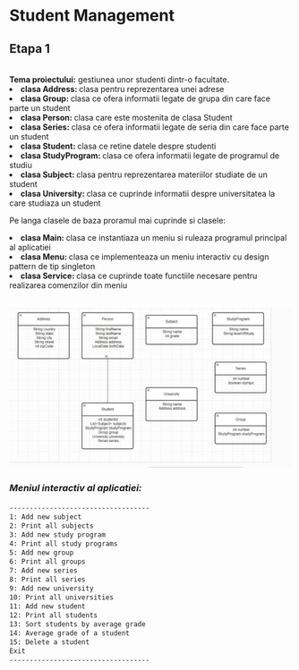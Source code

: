 <h1> Student Management </h1> 
<h2>Etapa 1</h2>
</br>
<b>Tema proiectului:</b> gestiunea unor studenti dintr-o facultate.
<li><b>clasa Address: </b>clasa pentru reprezentarea unei adrese</li>
<li><b>clasa Group: </b>clasa ce ofera informatii legate de grupa din care face parte un student </li>
<li><b>clasa Person: </b>clasa care este mostenita de clasa Student</li>
<li><b>clasa Series: </b>clasa ce ofera informatii legate de seria din care face parte un student</li>
<li><b>clasa Student: </b>clasa ce retine datele despre studenti</li>
<li><b>clasa StudyProgram: </b>clasa ce ofera informatii legate de programul de studiu</li>
<li><b>clasa Subject: </b>clasa pentru reprezentarea materiilor studiate de un student</li>
<li><b>clasa University: </b>clasa ce cuprinde informatii despre universitatea la care studiaza un student</li>

Pe langa clasele de baza proramul mai cuprinde si clasele:
<li><b>clasa Main: </b>clasa ce instantiaza un meniu si ruleaza programul principal al aplicatiei</li>
<li><b>clasa Menu: </b>clasa ce implementeaza un meniu interactiv cu design pattern de tip singleton</li>
<li><b>clasa Service: </b>clasa ce cuprinde toate functiile necesare pentru realizarea comenzilor din meniu</li>
</br>

![diagrama](diagrama.jpg)

### *Meniul interactiv al aplicatiei:*
```[python]
-----------------------------------
1: Add new subject
2: Print all subjects
3: Add new study program
4: Print all study programs
5: Add new group
6: Print all groups
7: Add new series
8: Print all series
9: Add new university
10: Print all universities
11: Add new student
12: Print all students
13: Sort students by average grade
14: Average grade of a student
15: Delete a student
Exit
-----------------------------------
```
